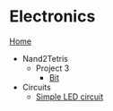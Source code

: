 # Electronics

[Home](../README.md)

- Nand2Tetris
    - Project 3
        - [Bit](./Nand2Tetris/Bit.md)
- Circuits
    - [Simple LED circuit](./circuits/Simple_LED_circuit.md)